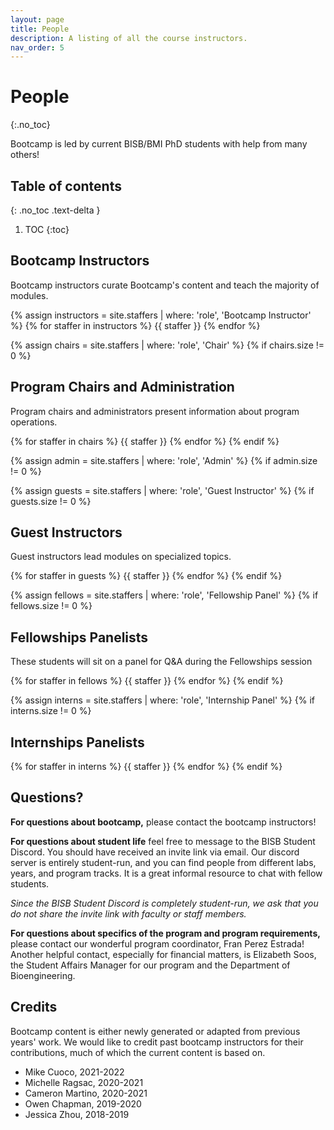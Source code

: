 ```yaml
---
layout: page
title: People
description: A listing of all the course instructors.
nav_order: 5
---
```


# People
{:.no_toc}

Bootcamp is led by current BISB/BMI PhD students with help from many others!
## Table of contents
{: .no_toc .text-delta }

1. TOC
{:toc}

## Bootcamp Instructors

Bootcamp instructors curate Bootcamp's content and teach the majority of modules.

{% assign instructors = site.staffers | where: 'role', 'Bootcamp Instructor' %}
{% for staffer in instructors %}
{{ staffer }}
{% endfor %}

<!-- only print next section if these ppl exist -->
{% assign chairs = site.staffers | where: 'role', 'Chair' %}
{% if chairs.size != 0 %}

## Program Chairs and Administration

Program chairs and administrators present information about program operations. 

{% for staffer in chairs %}
{{ staffer }}
{% endfor %}
{% endif %}

<!-- only print next section if these ppl exist -->
{% assign admin = site.staffers | where: 'role', 'Admin' %}
{% if admin.size != 0 %}

<!-- {% for staffer in admin %}
{{ staffer }}
{% endfor %}
{% endif %} -->

<!-- only print next section if these ppl exist -->
{% assign guests = site.staffers | where: 'role', 'Guest Instructor' %}
{% if guests.size != 0 %}

## Guest Instructors

Guest instructors lead modules on specialized topics.

{% for staffer in guests %}
{{ staffer }}
{% endfor %}
{% endif %}

<!-- only print next section if these ppl exist -->
{% assign fellows = site.staffers | where: 'role', 'Fellowship Panel' %}
{% if fellows.size != 0 %}

## Fellowships Panelists

These students will sit on a panel for Q&A during the Fellowships session

{% for staffer in fellows %}
{{ staffer }}
{% endfor %}
{% endif %}

<!-- only print next section if these ppl exist -->
{% assign interns = site.staffers | where: 'role', 'Internship Panel' %}
{% if interns.size != 0 %}

## Internships Panelists

<!--These students will sit on a panel for Q&A during the Internships session-->

{% for staffer in interns %}
{{ staffer }}
{% endfor %}
{% endif %}

## Questions?

**For questions about bootcamp,** please contact the bootcamp instructors!

**For questions about student life** feel free to message to the BISB Student Discord. You should have received an invite link via email. Our discord server is entirely student-run, and you can find people from different labs, years, and program tracks. It is a great informal resource to chat with fellow students.

*Since the BISB Student Discord is completely student-run, we ask that you do not share the invite link with faculty or staff members.*

**For questions about specifics of the program and program requirements,** please contact our wonderful program coordinator, Fran Perez Estrada! Another helpful contact, especially for financial matters, is Elizabeth Soos, the Student Affairs Manager for our program and the Department of Bioengineering.

## Credits

Bootcamp content is either newly generated or adapted from previous years' work. We would like to credit past bootcamp instructors for their contributions, much of which the current content is based on.

- Mike Cuoco, 2021-2022
- Michelle Ragsac, 2020-2021
- Cameron Martino, 2020-2021
- Owen Chapman, 2019-2020
- Jessica Zhou, 2018-2019
